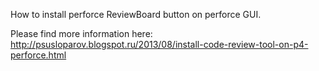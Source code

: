 How to install perforce ReviewBoard button on perforce GUI.

Please find more information here: http://psusloparov.blogspot.ru/2013/08/install-code-review-tool-on-p4-perforce.html

